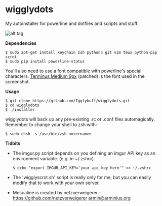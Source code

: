 # wigglydots
My autoinstaller for powerline and dotfiles and scripts and stuff.

![alt tag](http://wigglytuff.org/images/wigglydots.png)

**Dependencies**

  ```console
  $ sudo apt-get install keychain zsh python3 git vim tmux python-pip scrot
  $ sudo pip install powerline-status
  ```
You'll also need to use a font compatible with powerline's special characters. [Terminus Medium 9px](https://github.com/Igglybuff/config-bits/blob/master/fonts/TerminusTTF-4.39.ttf?raw=true) (patched) is the font used in the screenshot.

**Usage**

  ```console
  $ git clone https://github.com/Igglybuff/wigglydots.git
  $ cd wigglydots
  $ ./installer
  ```
wigglydots will back up any pre-existing .rc or .conf files automagically. Remember to change your shell to zsh with:
  ```console
  $ sudo chsh -s /usr/bin/zsh <username>
  ```

**Tidbits**

  * The imgur.py script depends on you defining an imgur API key as an environment variable. (e.g. in ~/.zshrc)

	```console
	$ echo "export IMGUR_API_KEY='your api key here'" >> ~/.zshrc
	```

  * The 'wigglyscrot.sh' script is really only for me, but you can easily modify that to work with your own server.
  * Mescaline is created by netzverweigerer - https://github.com/netzverweigerer armin@arminius.org
